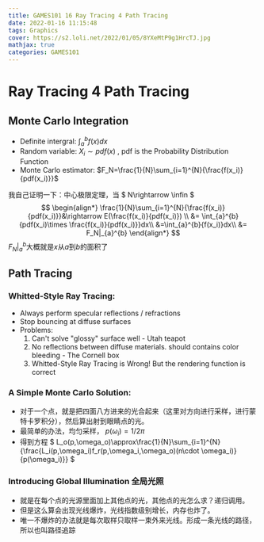 ```yaml
---
title: GAMES101 16 Ray Tracing 4 Path Tracing
date: 2022-01-16 11:15:48
tags: Graphics 
cover: https://s2.loli.net/2022/01/05/8YXeMtP9g1HrcTJ.jpg
mathjax: true
categories: GAMES101
---
```


# Ray Tracing 4 Path Tracing
## Monte Carlo Integration
- Definite intergral: $\int_{a}^{b}{f(x)dx}$
- Random variable: $X_i\sim pdf(x)$ , pdf is the Probability Distribution Function
- Monte Carlo estimator: $F_N=\frac{1}{N}\sum_{i=1}^{N}{\frac{f(x_i)}{pdf(x_i)}}$

我自己证明一下：中心极限定理，当 $ N\rightarrow \infin $ 
$$
\begin{align*}
\frac{1}{N}\sum_{i=1}^{N}{\frac{f(x_i)}{pdf(x_i)}}&\rightarrow E(\frac{f(x_i)}{pdf(x_i)}) \\
&= \int_{a}^{b}{pdf(x_i)\times \frac{f(x_i)}{pdf(x_i)}}dx\\
&=\int_{a}^{b}{f(x_i)}dx\\
&= F_N|_{a}^{b}
\end{align*}
$$
$F_N|_{a}^{b}$大概就是$x$从$a$到$b$的面积了
## Path Tracing
### Whitted-Style Ray Tracing:
- Always perform specular reflections / refractions
- Stop bouncing at diffuse surfaces
- Problems:
    1. Can't solve "glossy" surface well - Utah teapot
    2. No reflections between diffuse materials. should contains color bleeding - The Cornell box
    3. Whitted-Style Ray Tracing is Wrong! But the rendering function is correct
### A Simple Monte Carlo Solution:
- 对于一个点，就是把四面八方进来的光合起来（这里对方向进行采样，进行蒙特卡罗积分），然后算出射到眼睛点的光。
- 最简单的办法，均匀采样， $p(\omega_i)=1/2\pi$
- 得到方程 $ L_o(p,\omega_o)\approx\frac{1}{N}\sum_{i=1}^{N}{\frac{L_i(p,\omega_i)f_r(p,\omega_i,\omega_o)(n\cdot \omega_i)}{p(\omega_i)}} $
### Introducing Global Illumination 全局光照
- 就是在每个点的光源里面加上其他点的光，其他点的光怎么求？递归调用。
- 但是这么算会出现光线爆炸，光线指数级别增长，内存也炸了。
- 唯一不爆炸的办法就是每次取样只取样一束外来光线。形成一条光线的路径，所以也叫路径追踪